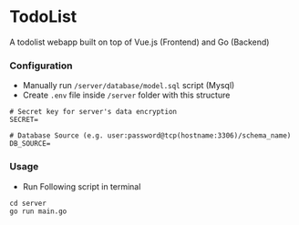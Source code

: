 # TodoList

A todolist webapp built on top of Vue.js (Frontend) and Go (Backend)

### Configuration

- Manually run `/server/database/model.sql` script (Mysql)
- Create `.env` file inside `/server` folder with this structure
```.env
# Secret key for server's data encryption
SECRET= 

# Database Source (e.g. user:password@tcp(hostname:3306)/schema_name)
DB_SOURCE= 
```

### Usage
- Run Following script in terminal
```
cd server
go run main.go
```